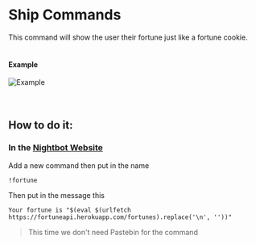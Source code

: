 # Ship Commands
This command will show the user their fortune just like a fortune cookie.<br><br>

#### Example
![Example](https://i.imgur.com/STL0Qru.png)
<br><br><br>

## How to do it:
### In the [Nightbot Website](https://nightbot.tv)

Add a new command then put in the name
```
!fortune
```
Then put in the message this
```
Your fortune is "$(eval $(urlfetch https://fortuneapi.herokuapp.com/fortunes).replace('\n', ''))"
```

> This time we don't need Pastebin for the command
